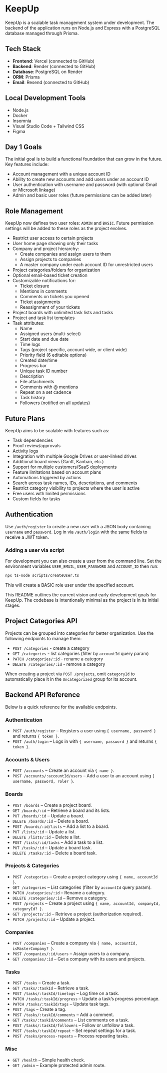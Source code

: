 # KeepUp

KeepUp is a scalable task management system under development. The backend of the application runs on Node.js and Express with a PostgreSQL database managed through Prisma.

## Tech Stack

- **Frontend**: Vercel (connected to GitHub)
- **Backend**: Render (connected to GitHub)
- **Database**: PostgreSQL on Render
- **ORM**: Prisma
- **Email**: Resend (connected to GitHub)

## Local Development Tools

- Node.js
- Docker
- Insomnia
- Visual Studio Code + Tailwind CSS
- Figma

## Day 1 Goals

The initial goal is to build a functional foundation that can grow in the future. Key features include:

- Account management with a unique account ID
- Ability to create new accounts and add users under an account ID
- User authentication with username and password (with optional Gmail or Microsoft linkage)
- Admin and basic user roles (future permissions can be added later)

## Role Management
KeepUp now defines two user roles: `ADMIN` and `BASIC`. Future permission settings will be added to these roles as the project evolves.
- Restrict user access to certain projects
- User home page showing only their tasks
- Company and project hierarchy:
  - Create companies and assign users to them
  - Assign projects to companies
  - A master company under each account ID for unrestricted users
- Project categories/folders for organization
- Optional email-based ticket creation
- Customizable notifications for:
  - Ticket closure
  - Mentions in comments
  - Comments on tickets you opened
  - Ticket assignments
  - Reassignment of your tickets
- Project boards with unlimited task lists and tasks
- Project and task list templates
- Task attributes:
  - Name
  - Assigned users (multi-select)
  - Start date and due date
  - Time logs
  - Tags (project specific, account wide, or client wide)
  - Priority field (6 editable options)
  - Created date/time
  - Progress bar
  - Unique task ID number
  - Description
  - File attachments
  - Comments with @ mentions
  - Repeat on a set cadence
  - Task history
  - Followers (notified on all updates)

## Future Plans

KeepUp aims to be scalable with features such as:

- Task dependencies
- Proof review/approvals
- Activity logs
- Integration with multiple Google Drives or user-linked drives
- Additional board views (Gantt, Kanban, etc.)
- Support for multiple customers/SaaS deployments
- Feature limitations based on account plans
- Automations triggered by actions
- Search across task names, IDs, descriptions, and comments
- Restrict category visibility to projects where the user is active
- Free users with limited permissions
- Custom fields for tasks

## Authentication

Use `/auth/register` to create a new user with a JSON body containing `username` and `password`. Log in via `/auth/login` with the same fields to receive a JWT token.

### Adding a user via script

For development you can also create a user from the command line. Set the
environment variables `USER_EMAIL`, `USER_PASSWORD` and `ACCOUNT_ID` then run:

```bash
npx ts-node scripts/createUser.ts
```

This will create a BASIC role user under the specified account.

This README outlines the current vision and early development goals for KeepUp. The codebase is intentionally minimal as the project is in its initial stages.

## Project Categories API

Projects can be grouped into categories for better organization. Use the
following endpoints to manage them:

- `POST /categories` - create a category
- `GET /categories` - list categories (filter by `accountId` query param)
- `PATCH /categories/:id` - rename a category
- `DELETE /categories/:id` - remove a category

When creating a project via `POST /projects`, omit `categoryId` to automatically
place it in the `Uncategorized` group for its account.


## Backend API Reference

Below is a quick reference for the available endpoints.

### Authentication
- `POST /auth/register` – Registers a user using `{ username, password }` and returns `{ token }`.
- `POST /auth/login` – Logs in with `{ username, password }` and returns `{ token }`.

### Accounts & Users
- `POST /accounts` – Create an account via `{ name }`.
- `POST /accounts/:accountId/users` – Add a user to an account using `{ username, password, role? }`.

### Boards
- `POST /boards` – Create a project board.
- `GET /boards/:id` – Retrieve a board and its lists.
- `PUT /boards/:id` – Update a board.
- `DELETE /boards/:id` – Delete a board.
- `POST /boards/:id/lists` – Add a list to a board.
- `PUT /lists/:id` – Update a list.
- `DELETE /lists/:id` – Delete a list.
- `POST /lists/:id/tasks` – Add a task to a list.
- `PUT /tasks/:id` – Update a board task.
- `DELETE /tasks/:id` – Delete a board task.

### Projects & Categories
- `POST /categories` – Create a project category using `{ name, accountId }`.
- `GET /categories` – List categories (filter by `accountId` query param).
- `PATCH /categories/:id` – Rename a category.
- `DELETE /categories/:id` – Remove a category.
- `POST /projects` – Create a project using `{ name, accountId, companyId, categoryId? }`.
- `GET /projects/:id` – Retrieve a project (authorization required).
- `PATCH /projects/:id` – Update a project.

### Companies
- `POST /companies` – Create a company via `{ name, accountId, isMasterCompany? }`.
- `POST /companies/:id/users` – Assign users to a company.
- `GET /companies/:id` – Get a company with its users and projects.

### Tasks
- `POST /tasks` – Create a task.
- `GET /tasks/:taskId` – Retrieve a task.
- `POST /tasks/:taskId/timelogs` – Log time on a task.
- `PATCH /tasks/:taskId/progress` – Update a task’s progress percentage.
- `PATCH /tasks/:taskId/tags` – Update task tags.
- `POST /tags` – Create a tag.
- `POST /tasks/:taskId/comments` – Add a comment.
- `GET /tasks/:taskId/comments` – List comments on a task.
- `POST /tasks/:taskId/followers` – Follow or unfollow a task.
- `POST /tasks/:taskId/repeat` – Set repeat settings for a task.
- `POST /tasks/process-repeats` – Process repeating tasks.

### Misc
- `GET /health` – Simple health check.
- `GET /admin` – Example protected admin route.
